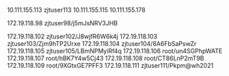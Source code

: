 10.111.155.113   zjtuser113
10.111.155.115
10.111.155.178

172.19.118.98	zjtuser98/j5mJsNRV3JHB

172.19.118.102	zjtuser102/J8wjfR6W6k4j
172.19.118.103	zjtuser103/Zjm9hTP2Urxe
172.19.118.104	zjtuser104/8A6FbSaPswZr
172.19.118.105	zjtuser105/LBmNPMyiRf4q
172.19.118.106	root/un4SGPhpWATE
172.19.118.107	root/hBK7Y4w5Cj43
172.19.118.108	root/CT86LnP2mT9B
172.19.118.109	root/9XGtxGE7PFF3
172.19.118.111	zjtuser111/Pkpm@wh2021